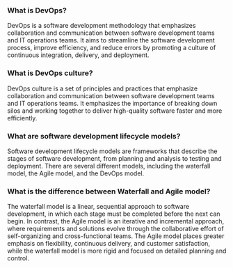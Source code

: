 ### What is DevOps?
DevOps is a software development methodology that emphasizes collaboration and communication between software development teams and IT operations teams. It aims to streamline the software development process, improve efficiency, and reduce errors by promoting a culture of continuous integration, delivery, and deployment.

### What is DevOps culture?
DevOps culture is a set of principles and practices that emphasize collaboration and communication between software development teams and IT operations teams. It emphasizes the importance of breaking down silos and working together to deliver high-quality software faster and more efficiently.

### What are software development lifecycle models?
Software development lifecycle models are frameworks that describe the stages of software development, from planning and analysis to testing and deployment. There are several different models, including the waterfall model, the Agile model, and the DevOps model.

### What is the difference between Waterfall and Agile model?
The waterfall model is a linear, sequential approach to software development, in which each stage must be completed before the next can begin. In contrast, the Agile model is an iterative and incremental approach, where requirements and solutions evolve through the collaborative effort of self-organizing and cross-functional teams. The Agile model places greater emphasis on flexibility, continuous delivery, and customer satisfaction, while the waterfall model is more rigid and focused on detailed planning and control.
